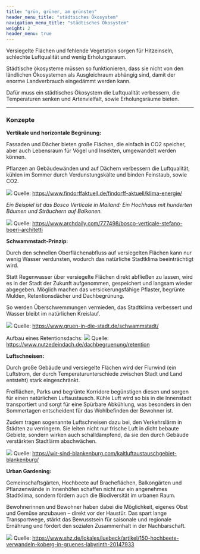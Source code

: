 ```yaml
---
title: "grün, grüner, am grünsten"
header_menu_title: "städtsiches Ökosystem"
navigation_menu_title: "städtisches Ökosystem"
weight: 2
header_menu: true
---
```


Versiegelte Flächen und fehlende Vegetation sorgen für Hitzeinseln, schlechte Luftqualität und wenig Erholungsraum.

Städtische ökosysteme müssen so funktionieren, dass sie nicht von den ländlichen Ökosystemen als Ausgleichraum abhängig sind, damit der enorme Landverbrauch eingedämmt werden kann.

Dafür muss ein städtisches Ökosystem die Luftqualität verbessern, die Temperaturen senken und Artenvielfalt, sowie Erholungsräume bieten.

---

### Konzepte

**Vertikale und horizontale Begrünung:**

Fassaden und Dächer bieten große Flächen, die einfach in CO2 speicher, aber auch Lebensraum für Vögel und Insekten, umgewandelt werden können.

Pflanzen an Gebäudewänden und auf Dächern verbessern die Luftqualität, kühlen im Sommer durch Verdunstungskälte und binden Feinstaub, sowie CO2.

![](/images/begruente_stadt.jpg)
Quelle: https://www.findorffaktuell.de/findorff-aktuell/klima-energie/

*Ein Beispiel ist das Bosco Verticale in Mailand: Ein Hochhaus mit hunderten Bäumen und Sträuchern auf Balkonen.*

![](/images/bosco_verticale.jpg)
Quelle: https://www.archdaily.com/777498/bosco-verticale-stefano-boeri-architetti

**Schwammstadt-Prinzip:**

Durch den schnellen Oberflächenabfluss auf versiegelten Flächen kann nur wenig Wasser verdunsten, wodurch das natürliche Stadtklima beeinträchtigt wird.

Statt Regenwasser über versiegelte Flächen direkt abfließen zu lassen, wird es in der Stadt der Zukunft aufgenommen, gespeichert und langsam wieder abgegeben.
Möglich machen das versickerungsfähige Pflaster, begrünte Mulden, Retentionsdächer und Dachbegrünung.

So werden Überschwemmungen vermieden, das Stadtklima verbessert und Wasser bleibt im natürlichen Kreislauf.

![](/images/schwammstadt.jpg)
Quelle: https://www.gruen-in-die-stadt.de/schwammstadt/

Aufbau eines Retentionsdachs:
![](/images/Retentionsdach.jpg)
Quelle: https://www.nutzedeindach.de/dachbegruenung/retention

**Luftschneisen:**

Durch große Gebäude und versiegelte Flächen wird der Flurwind (ein Luftstrom, der durch Temperaturunterschiede zwischen Stadt und Land entsteht) stark eingeschränkt.

Freiflächen, Parks und begrünte Korridore begünstigen diesen und sorgen für einen natürlichen Luftaustausch.
Kühle Luft wird so bis in die Innenstadt transportiert und sorgt für eine Spürbare Abkühlung, was besonders in den Sommertagen entscheident für das Wohlbefinden der Bewohner ist.

Zudem tragen sogenannte Luftschneisen dazu bei, den Verkehrslärm in Städten zu verringern.
Sie leiten nicht nur frische Luft in dicht bebaute Gebiete, sondern wirken auch schalldämpfend, da sie den durch Gebäude verstärkten Stadtlärm abschwächen.

![](/images/Flurwind.jpg)
Quelle: https://wir-sind-blankenburg.com/kaltluftaustauschgebiet-blankenburg/

**Urban Gardening:**

Gemeinschaftsgärten, Hochbeete auf Bracheflächen, Balkongärten und Pflanzenwände in Innenhöfen schaffen nicht nur ein angenehmes Stadtklima, sondern fördern auch die Biodiversität im urbanen Raum.

Bewohnerinnen und Bewohner haben dabei die Möglichkeit, eigenes Obst und Gemüse anzubauen – direkt vor der Haustür.
Das spart lange Transportwege, stärkt das Bewusstsein für saisonale und regionale Ernährung und fördert den sozialen Zusammenhalt in der Nachbarschaft.

![](/images/Hochbeete.jpg)
Quelle: https://www.shz.de/lokales/luebeck/artikel/150-hochbeete-verwandeln-koberg-in-gruenes-labyrinth-20147933




